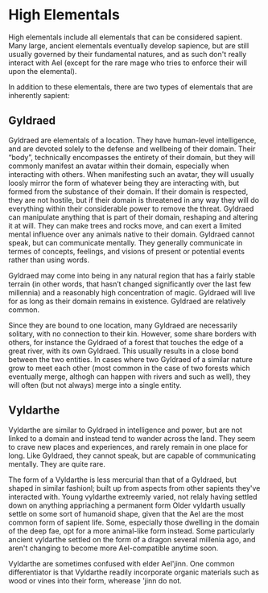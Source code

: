# High Elementals

High elementals include all elementals that can be considered sapient.
Many large, ancient elementals eventually develop sapience, but are still usually governed by their fundamental natures, and as such don't really interact with Ael (except for the rare mage who tries to enforce their will upon the elemental).

In addition to these elementals, there are two types of elementals that are inherently sapient: 

## Gyldraed

Gyldraed are elementals of a location. They have human-level intelligence, and are devoted solely to the defense and wellbeing of their domain. 
Their “body”, technically encompasses the entirety of their domain, but they will commonly manifest an avatar within their domain, especially when interacting with others. 
When manifesting such an avatar, they will usually loosly mirror the form of whatever being they are interacting with, but formed from the substance of their domain.
If their domain is respected, they are not hostile, but if their domain is threatened in any way they will do everything within their considerable power to remove the threat. 
Gyldraed can manipulate anything that is part of their domain, reshaping and altering it at will. They can make trees and rocks move, and can exert a limited mental influence 
over any animals native to their domain. Gyldraed cannot speak, but can communicate mentally. They generally communicate in termes of concepts, feelings, and visions of present 
or potential events rather than using words.

Gyldraed may come into being in any natural region that has a fairly stable terrain (in other words, that hasn’t changed significantly over the last few millennia) and a reasonably high concentration of magic. 
Gyldraed will live for as long as their domain remains in existence. Gyldraed are relatively common.

Since they are bound to one location, many Gyldraed are necessarily solitary, with no connection to their kin. However, some share borders with others, 
for instance the Gyldraed of a forest that touches the edge of a great river, with its own Gyldraed. This usually results in a close bond between the two entities.
In cases where two Gyldraed of a similar nature grow to meet each other (most common in the case of two forests which eventually merge, althogh can happen with rivers and such as well), they will often (but not always)
merge into a single entity.

## Vyldarthe

Vyldarthe are similar to Gyldraed in intelligence and power, but are not linked to a domain and instead tend to wander across the land. They seem to crave new places and experiences, 
and rarely remain in one place for long. Like Gyldraed, they cannot speak, but are capable of communicating mentally. They are quite rare.

The form of a Vyldarthe is less mercurial than that of a Gyldraed, but shaped in similar fashionl; built up from aspects from other sapients they've interacted with.
Young vyldarthe extreemly varied, not relaly having settled down on anything appriaching a permanent form
Older vyldarth usually settle on some sort of humanoid shape, given that the Ael are the most common form of sapient life. Some, especially those dwelling in the domain of the deep fae, opt for a more animal-like form instead.
Some particularly ancient vyldarthe settled on the form of a dragon several millenia ago, and aren't changing to become more Ael-compatible anytime soon.

Vyldarthe are sometimes confused with elder Ael'jinn. One common differentiator is that Vyldarthe readily incorporate organic materials such as wood or vines into their form, wherease 'jinn do not.